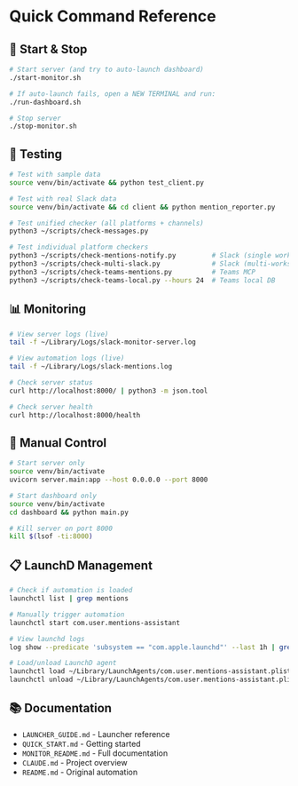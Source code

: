 # Quick Command Reference

## 🚀 Start & Stop

```bash
# Start server (and try to auto-launch dashboard)
./start-monitor.sh

# If auto-launch fails, open a NEW TERMINAL and run:
./run-dashboard.sh

# Stop server
./stop-monitor.sh
```

## 🧪 Testing

```bash
# Test with sample data
source venv/bin/activate && python test_client.py

# Test with real Slack data
source venv/bin/activate && cd client && python mention_reporter.py

# Test unified checker (all platforms + channels)
python3 ~/scripts/check-messages.py

# Test individual platform checkers
python3 ~/scripts/check-mentions-notify.py         # Slack (single workspace)
python3 ~/scripts/check-multi-slack.py             # Slack (multi-workspace)
python3 ~/scripts/check-teams-mentions.py          # Teams MCP
python3 ~/scripts/check-teams-local.py --hours 24  # Teams local DB
```

## 📊 Monitoring

```bash
# View server logs (live)
tail -f ~/Library/Logs/slack-monitor-server.log

# View automation logs (live)
tail -f ~/Library/Logs/slack-mentions.log

# Check server status
curl http://localhost:8000/ | python3 -m json.tool

# Check server health
curl http://localhost:8000/health
```

## 🔧 Manual Control

```bash
# Start server only
source venv/bin/activate
uvicorn server.main:app --host 0.0.0.0 --port 8000

# Start dashboard only
source venv/bin/activate
cd dashboard && python main.py

# Kill server on port 8000
kill $(lsof -ti:8000)
```

## 📋 LaunchD Management

```bash
# Check if automation is loaded
launchctl list | grep mentions

# Manually trigger automation
launchctl start com.user.mentions-assistant

# View launchd logs
log show --predicate 'subsystem == "com.apple.launchd"' --last 1h | grep mentions

# Load/unload LaunchD agent
launchctl load ~/Library/LaunchAgents/com.user.mentions-assistant.plist
launchctl unload ~/Library/LaunchAgents/com.user.mentions-assistant.plist
```

## 📚 Documentation

- `LAUNCHER_GUIDE.md` - Launcher reference
- `QUICK_START.md` - Getting started
- `MONITOR_README.md` - Full documentation
- `CLAUDE.md` - Project overview
- `README.md` - Original automation
